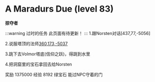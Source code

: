 # A Maradurs Due (level 83)
**掠夺者**

:::warning 过时的任务
此页面有待更新！
:::
1.跟Norsten对话[437,77,-5056]

2.说服塔顶的法师[360,173,-5037](笑)

3.跳下去Volmor塔底(信仰之跃)，得跳到水里

4.把洞窟里的宝石拿回去给Norsten

奖励
1375000 经验
8192 绿宝石
能过NPC守着的门